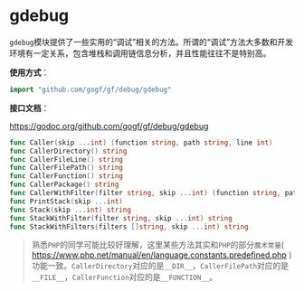 # gdebug

`gdebug`模块提供了一些实用的“调试”相关的方法。所谓的“调试”方法大多数和开发环境有一定关系，包含堆栈和调用链信息分析，并且性能往往不是特别高。

**使用方式**：
```go
import "github.com/gogf/gf/debug/gdebug"
```

**接口文档**：

https://godoc.org/github.com/gogf/gf/debug/gdebug

```go
func Caller(skip ...int) (function string, path string, line int)
func CallerDirectory() string
func CallerFileLine() string
func CallerFilePath() string
func CallerFunction() string
func CallerPackage() string
func CallerWithFilter(filter string, skip ...int) (function string, path string, line int)
func PrintStack(skip ...int)
func Stack(skip ...int) string
func StackWithFilter(filter string, skip ...int) string
func StackWithFilters(filters []string, skip ...int) string
```

> 熟悉`PHP`的同学可能比较好理解，这里某些方法其实和`PHP`的部分`魔术常量`( https://www.php.net/manual/en/language.constants.predefined.php )功能一致。`CallerDirectory`对应的是`__DIR__`，`CallerFilePath`对应的是`__FILE__`，`CallerFunction`对应的是`__FUNCTION__`。